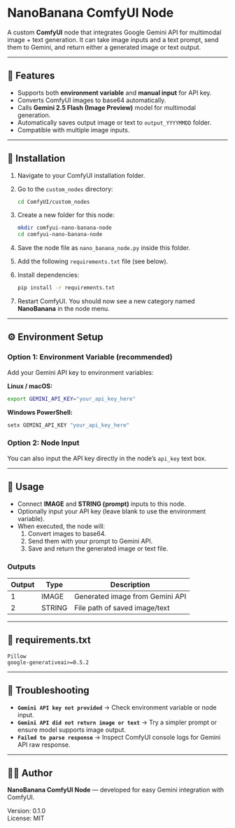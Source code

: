 # NanoBanana ComfyUI Node

A custom **ComfyUI** node that integrates Google Gemini API for multimodal image + text generation. It can take image inputs and a text prompt, send them to Gemini, and return either a generated image or text output.

---

## 🌟 Features

- Supports both **environment variable** and **manual input** for API key.
- Converts ComfyUI images to base64 automatically.
- Calls **Gemini 2.5 Flash (Image Preview)** model for multimodal generation.
- Automatically saves output image or text to `output_YYYYMMDD` folder.
- Compatible with multiple image inputs.

---

## 🧩 Installation

1. Navigate to your ComfyUI installation folder.
2. Go to the `custom_nodes` directory:

   ```bash
   cd ComfyUI/custom_nodes
   ```

3. Create a new folder for this node:

   ```bash
   mkdir comfyui-nano-banana-node
   cd comfyui-nano-banana-node
   ```

4. Save the node file as `nano_banana_node.py` inside this folder.
5. Add the following `requirements.txt` file (see below).
6. Install dependencies:

   ```bash
   pip install -r requirements.txt
   ```

7. Restart ComfyUI. You should now see a new category named **NanoBanana** in the node menu.

---

## ⚙️ Environment Setup

### Option 1: Environment Variable (recommended)

Add your Gemini API key to environment variables:

**Linux / macOS:**
```bash
export GEMINI_API_KEY="your_api_key_here"
```

**Windows PowerShell:**
```powershell
setx GEMINI_API_KEY "your_api_key_here"
```

### Option 2: Node Input
You can also input the API key directly in the node’s `api_key` text box.

---

## 🧠 Usage

- Connect **IMAGE** and **STRING (prompt)** inputs to this node.
- Optionally input your API key (leave blank to use the environment variable).
- When executed, the node will:
  1. Convert images to base64.
  2. Send them with your prompt to Gemini API.
  3. Save and return the generated image or text file.

### Outputs
| Output | Type | Description |
|---------|------|-------------|
| 1 | IMAGE | Generated image from Gemini API |
| 2 | STRING | File path of saved image/text |

---

## 🧾 requirements.txt
```text
Pillow
google-generativeai>=0.5.2
```

---

## 🧰 Troubleshooting

- **`Gemini API key not provided`** → Check environment variable or node input.
- **`Gemini API did not return image or text`** → Try a simpler prompt or ensure model supports image output.
- **`Failed to parse response`** → Inspect ComfyUI console logs for Gemini API raw response.

---

## 🧑‍💻 Author
**NanoBanana ComfyUI Node** — developed for easy Gemini integration with ComfyUI.

Version: 0.1.0  
License: MIT

